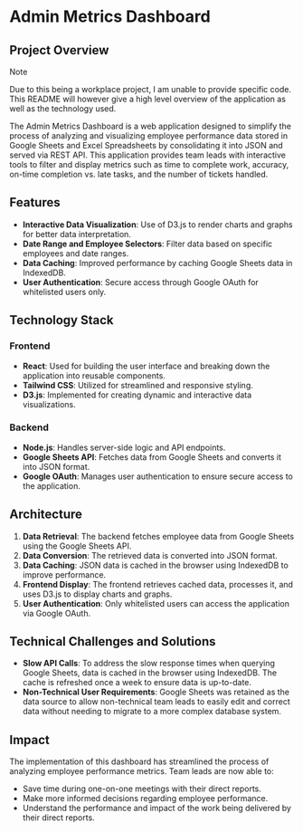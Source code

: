 # Admin Metrics Dashboard

## Project Overview

> [!NOTE]
> Due to this being a workplace project, I am unable to provide specific code. This README will however give a high level overview of the application as well as the technology used.

The Admin Metrics Dashboard is a web application designed to simplify the process of analyzing and visualizing employee performance data stored in Google Sheets and Excel Spreadsheets by consolidating it into JSON and served via REST API. This application provides team leads with interactive tools to filter and display metrics such as time to complete work, accuracy, on-time completion vs. late tasks, and the number of tickets handled.

## Features

- **Interactive Data Visualization**: Use of D3.js to render charts and graphs for better data interpretation.
- **Date Range and Employee Selectors**: Filter data based on specific employees and date ranges.
- **Data Caching**: Improved performance by caching Google Sheets data in IndexedDB.
- **User Authentication**: Secure access through Google OAuth for whitelisted users only.

## Technology Stack

### Frontend

- **React**: Used for building the user interface and breaking down the application into reusable components.
- **Tailwind CSS**: Utilized for streamlined and responsive styling.
- **D3.js**: Implemented for creating dynamic and interactive data visualizations.

### Backend

- **Node.js**: Handles server-side logic and API endpoints.
- **Google Sheets API**: Fetches data from Google Sheets and converts it into JSON format.
- **Google OAuth**: Manages user authentication to ensure secure access to the application.

## Architecture

1. **Data Retrieval**: The backend fetches employee data from Google Sheets using the Google Sheets API.
2. **Data Conversion**: The retrieved data is converted into JSON format.
3. **Data Caching**: JSON data is cached in the browser using IndexedDB to improve performance.
4. **Frontend Display**: The frontend retrieves cached data, processes it, and uses D3.js to display charts and graphs.
5. **User Authentication**: Only whitelisted users can access the application via Google OAuth.

## Technical Challenges and Solutions

- **Slow API Calls**: To address the slow response times when querying Google Sheets, data is cached in the browser using IndexedDB. The cache is refreshed once a week to ensure data is up-to-date.
- **Non-Technical User Requirements**: Google Sheets was retained as the data source to allow non-technical team leads to easily edit and correct data without needing to migrate to a more complex database system.

## Impact

The implementation of this dashboard has streamlined the process of analyzing employee performance metrics. Team leads are now able to:

- Save time during one-on-one meetings with their direct reports.
- Make more informed decisions regarding employee performance.
- Understand the performance and impact of the work being delivered by their direct reports.
